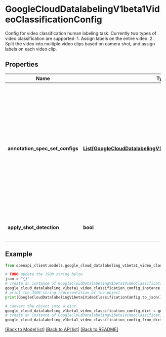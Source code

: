 # GoogleCloudDatalabelingV1beta1VideoClassificationConfig

Config for video classification human labeling task. Currently two types of video classification are supported: 1. Assign labels on the entire video. 2. Split the video into multiple video clips based on camera shot, and assign labels on each video clip.

## Properties

Name | Type | Description | Notes
------------ | ------------- | ------------- | -------------
**annotation_spec_set_configs** | [**List[GoogleCloudDatalabelingV1beta1AnnotationSpecSetConfig]**](GoogleCloudDatalabelingV1beta1AnnotationSpecSetConfig.md) | Required. The list of annotation spec set configs. Since watching a video clip takes much longer time than an image, we support label with multiple AnnotationSpecSet at the same time. Labels in each AnnotationSpecSet will be shown in a group to contributors. Contributors can select one or more (depending on whether to allow multi label) from each group. | [optional] 
**apply_shot_detection** | **bool** | Optional. Option to apply shot detection on the video. | [optional] 

## Example

```python
from openapi_client.models.google_cloud_datalabeling_v1beta1_video_classification_config import GoogleCloudDatalabelingV1beta1VideoClassificationConfig

# TODO update the JSON string below
json = "{}"
# create an instance of GoogleCloudDatalabelingV1beta1VideoClassificationConfig from a JSON string
google_cloud_datalabeling_v1beta1_video_classification_config_instance = GoogleCloudDatalabelingV1beta1VideoClassificationConfig.from_json(json)
# print the JSON string representation of the object
print(GoogleCloudDatalabelingV1beta1VideoClassificationConfig.to_json())

# convert the object into a dict
google_cloud_datalabeling_v1beta1_video_classification_config_dict = google_cloud_datalabeling_v1beta1_video_classification_config_instance.to_dict()
# create an instance of GoogleCloudDatalabelingV1beta1VideoClassificationConfig from a dict
google_cloud_datalabeling_v1beta1_video_classification_config_from_dict = GoogleCloudDatalabelingV1beta1VideoClassificationConfig.from_dict(google_cloud_datalabeling_v1beta1_video_classification_config_dict)
```
[[Back to Model list]](../README.md#documentation-for-models) [[Back to API list]](../README.md#documentation-for-api-endpoints) [[Back to README]](../README.md)


